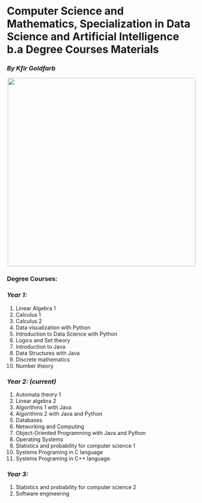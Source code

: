 # Computer Science and Mathematics, Specialization in Data Science and Artificial Intelligence b.a Degree Courses Materials
### <i>By Kfir Goldfarb</i>
<div align="center" style="text-align:center">
	<a href="https://www.ariel.ac.il/wp/">
		<img src="https://github.com/kggold4/computer-science-b.a-materials/blob/main/images/Ariel_U_logo2.jpg" height="auto" width="500px">
	</a>
</div>

### Degree Courses:
### <i>Year 1:</i>
1. Linear Algebra 1
2. Calculus 1
3. Calculus 2
4. Data visualization with Python
5. Introduction to Data Science with Python
6. Logics and Set theory
7. Introduction to Java
8. Data Structures with Java
9. Discrete mathematics
10. Number theory


### <i>Year 2: (current)</i>
1. Automata theory 1
2. Linear algebra 2
3. Algorithms 1 with Java
4. Algorithms 2 with Java and Python
5. Databases
6. Networking and Computing
7. Object-Oriented Programming with Java and Python
8. Operating Systems
9. Statistics and probability for computer science 1
10. Systems Programing in C language
11. Systems Programing in C++ language


### <i>Year 3:</i>
1. Statistics and probability for computer science 2
2. Software engineering